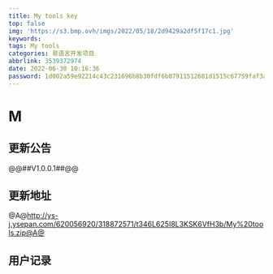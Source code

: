 ```yaml
---
title: My tools key
top: false
img: 'https://s3.bmp.ovh/imgs/2022/05/18/2d9429a2df5f17c1.jpg'
keywords: 
tags: My tools
categories: 易语言开发项目
abbrlink: 3539372974
date: 2022-06-30 10:16:36
password: 1d002a59e92214c43c231696b8b30fdf6b07911512681d1515c67759faf3af32
---
```


# M

## 更新公告

@@##V1.0.0.1##@@

## 更新地址

@A@http://ys-j.ysepan.com/620056920/318872571/t346L625I8L3KSK6VfH3b/My%20tools.zip@A@

## 用户记录



